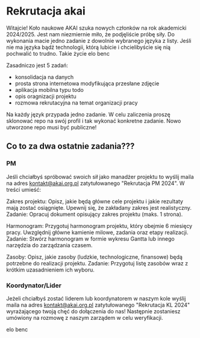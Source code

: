 # Rekrutacja akai

Witajcie!
Koło naukowe AKAI szuka nowych członków na rok akademicki 2024/2025.
Jest nam niezmiernie miło, że podjęliście próbę siły.
Do wykonania macie jedno zadanie z dowolnie wybranego języka z listy.
Jeśli nie ma języka bądź technologii, którą lubicie i chcielibyście się nią pochwalić to trudno.
Takie życie elo benc

Zasadniczo jest 5 zadań:
- konsolidacja na danych
- prosta strona internetowa modyfikująca przesłane zdjęcie
- aplikacja mobilna typu todo
- opis oragnizacji projektu
- rozmowa rekrutacyjna na temat organizacji pracy

Na każdy język przypada jedno zadanie.
W celu zaliczenia proszę sklonować repo na swój profil i tak wykonać konkretne zadanie.
Nowo utworzone repo musi być publiczne!


## Co to za dwa ostatnie zadania???
### PM
Jeśli chciałbyś spróbować swoich sił jako manadżer projektu to wyślij maila na adres kontakt@akai.org.pl zatytułowanego "Rekrutacja PM 2024".
W treści umieść: 

Zakres projektu: Opisz, jakie będą główne cele projektu i jakie rezultaty mają zostać osiągnięte. Upewnij się, że zakładany zakres jest realistyczny.
Zadanie: Opracuj dokument opisujący zakres projektu (maks. 1 strona).

Harmonogram: Przygotuj harmonogram projektu, który obejmie 6 miesięcy pracy. Uwzględnij główne kamienie milowe, zadania oraz etapy realizacji.
Zadanie: Stwórz harmonogram w formie wykresu Gantta lub innego narzędzia do zarządzania czasem.

Zasoby: Opisz, jakie zasoby (ludzkie, technologiczne, finansowe) będą potrzebne do realizacji projektu.
Zadanie: Przygotuj listę zasobów wraz z krótkim uzasadnieniem ich wyboru.

### Koordynator/Lider
Jeżeli chciałbyś zostać liderem lub koordynatorem w naszym kole wyślij maila na adres kontakt@akai.org.pl zatytułowanego "Rekrutacja KL 2024" wyrażającego twoją chęć do dołączenia do nas! Następnie zostaniesz umówiony na rozmowę z naszym zarządem w celu weryfikacji.

elo benc

